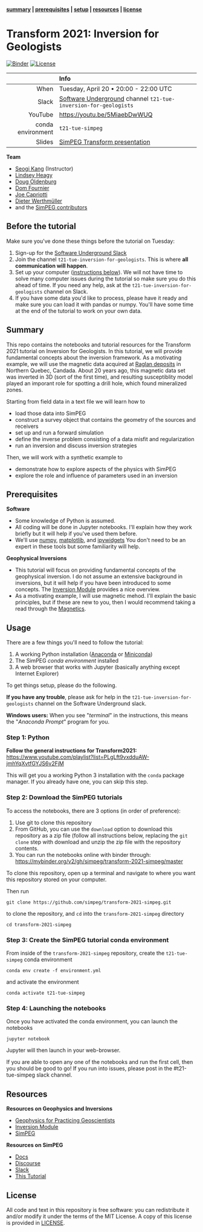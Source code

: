 **[summary](#summary) | [prerequisites](#prerequisites) | [setup](#setup) | [resources](#resources) | [license](#license)**

# Transform 2021: Inversion for Geologists

[![Binder](https://mybinder.org/badge_logo.svg)](https://mybinder.org/v2/gh/simpeg/transform-2021-simpeg/HEAD)
[![License](https://img.shields.io/github/license/simpeg/transform-2021-simpeg.svg)](https://github.com/simpeg/transform-2021-simpeg/blob/master/LICENSE)

|         | Info |
|--------:|:-----|
| When    | Tuesday, April 20 • 20:00 - 22:00 UTC |
| Slack   | [Software Underground](https://softwareunderground.org/) channel `t21-tue-inversion-for-geologists` |
| YouTube | https://youtu.be/5MiaebDwWUQ |
| conda environment  | `t21-tue-simpeg` |
| Slides  | [SimPEG Transform presentation](http://bit.ly/transform-2021-slides) |

**Team**
- [Seogi Kang](https://github.com/sgkang) (Instructor)
- [Lindsey Heagy](http://github.com/lheagy) 
- [Doug Oldenburg](http://github.com/dougoldenburg)
- [Dom Fournier](https://github.com/fourndo)
- [Joe Capriotti](https://github.com/jcapriot)
- [Dieter Werthmüller](http://github.com/prisae)
- and the [SimPEG contributors](https://github.com/simpeg/simpeg/graphs/contributors)

## Before the tutorial

Make sure you've done these things before the tutorial on Tuesday:

1. Sign-up for the [Software Underground Slack](https://softwareunderground.org/slack)
1. Join the channel `t21-tue-inversion-for-geologists`. This is where **all communication will happen**.
1. Set up your computer ([instructions below](#usage)). We will not have time to
   solve many computer issues during the tutorial so make sure you do this
   ahead of time. If you need any help, ask at the `t21-tue-inversion-for-geologists` channel on
   Slack.
1. If you have some data you'd like to process, please have it ready and make
   sure you can load it with pandas or numpy. You'll have some time at the end
   of the tutorial to work on your own data.

## Summary

This repo contains the notebooks and tutorial resources for the Transform 2021 tutorial on Inversion for Geologists. 
In this tutorial, we will provide fundamental concepts about the inversion framework. As a motivating example, 
we will use the magnetic data acquired at [Raglan deposits](https://en.wikipedia.org/wiki/Raglan_Mine) in Northern Quebec, Candada. 
About 20 years ago, this magnetic data set was inverted in 3D (sort of the first time), and resulting susceptiblity model 
played an imporant role for spotting a drill hole, which found mineralized zones. 


Starting from field data in a text file we will learn how to
- load those data into SimPEG
- construct a survey object that contains the geometry of the sources and receivers
- set up and run a forward simulation
- define the inverse problem consisting of a data misfit and regularization
- run an inversion and discuss inversion strategies

Then, we will work with a synthetic example to
- demonstrate how to explore aspects of the physics with SimPEG
- explore the role and influence of parameters used in an inversion

## Prerequisites

**Software**

* Some knowledge of Python is assumed.
* All coding will be done in Jupyter notebooks. I'll explain how they work
  briefly but it will help if you've used them before.
* We'll use [numpy](https://numpy.org/), [matplotlib](https://matplotlib.org/), and
  [ipywidgets](https://ipywidgets.readthedocs.io/)
  You don't need to be an expert in these tools but some familiarity will help.

**Geophysical Inversions**

* This tutorial will focus on providing fundamental concepts of the geophysical inversion. 
  I do not assume an extensive background in inversions, but it will help if you have been
  introduced to some concepts. The [Inversion Module](https://curvenote.com/@geosci/inversion-module/inverse-theory-overview)
  provides a nice overview.
* As a motivating example, I will use magnetic mehod. 
  I'll explain the basic principles, but if these are new to you, then I would recommend
  taking a read through the [Magnetics](https://gpg.geosci.xyz/content/magnetics/index.html).

## Usage

There are a few things you'll need to follow the tutorial:

1. A working Python installation ([Anaconda](https://www.anaconda.com/products/individual) or [Miniconda](https://docs.conda.io/en/latest/miniconda.html))
2. The SimPEG *conda environment* installed
3. A web browser that works with Jupyter
   (basically anything except Internet Explorer)

To get things setup, please do the following.

**If you have any trouble**, please ask for help in the
`t21-tue-inversion-for-geologists` channel on the Software Underground slack.

**Windows users:** When you see "*terminal*" in the instructions,
this means the "*Anaconda Prompt*" program for you.

### Step 1: Python

**Follow the general instructions for Transform2021:** https://www.youtube.com/playlist?list=PLgLft9vxdduAW-jmhYqXvtfGYJS6v2FjM

This will get you a working Python 3 installation with the `conda` package
manager. If you already have one, you can skip this step.

### Step 2: Download the SimPEG tutorials

To access the notebooks, there are 3 options (in order of preference):
1. Use git to clone this repository
2. From GitHub, you can use the `download` option to download this repository as a zip file (follow all instructions below, replacing the `git clone` step with download and unzip the zip file with the repository contents.
3. You can run the notebooks online with binder through: https://mybinder.org/v2/gh/simpeg/transform-2021-simpeg/master

To clone this repository, open up a terminal and navigate to where you want this repository stored on your computer.

Then run
```
git clone https://github.com/simpeg/transform-2021-simpeg.git
```
to clone the repository, and `cd` into the `transform-2021-simpeg` directory
```
cd transform-2021-simpeg
```

### Step 3: Create the SimPEG tutorial conda environment

From inside of the `transform-2021-simpeg` repository, create the `t21-tue-simpeg` conda environment
```
conda env create -f environment.yml
```
and activate the environment
```
conda activate t21-tue-simpeg
```

### Step 4: Launching the notebooks

Once you have activated the conda environment, you can launch the notebooks
```
jupyter notebook
```
Jupyter will then launch in your web-browser.

If you are able to open any one of the notebooks and run the first cell, then you should be good to go!
If you run into issues, please post in the #t21-tue-simpeg slack channel.

## Resources

**Resources on Geophysics and Inversions**
- [Geophysics for Practicing Geoscientists](https://gpg.geosci.xyz/)
- [Inversion Module](https://curvenote.com/@geosci/inversion-module/inverse-theory-overview)
- [SimPEG](https://www.simepg.xyz)

**Resources on SimPEG**
- [Docs](http://docs.simpeg.xyz/)
- [Discourse](http://simpeg.discourse.group/)
- [Slack](http://slack.simpeg.xyz/)
- [This Tutorial](https://github.com/simpeg/transform-2021-simpeg/)


## License

All code and text in this repository is free software: you can redistribute it and/or
modify it under the terms of the MIT License.
A copy of this license is provided in [LICENSE](LICENSE).
